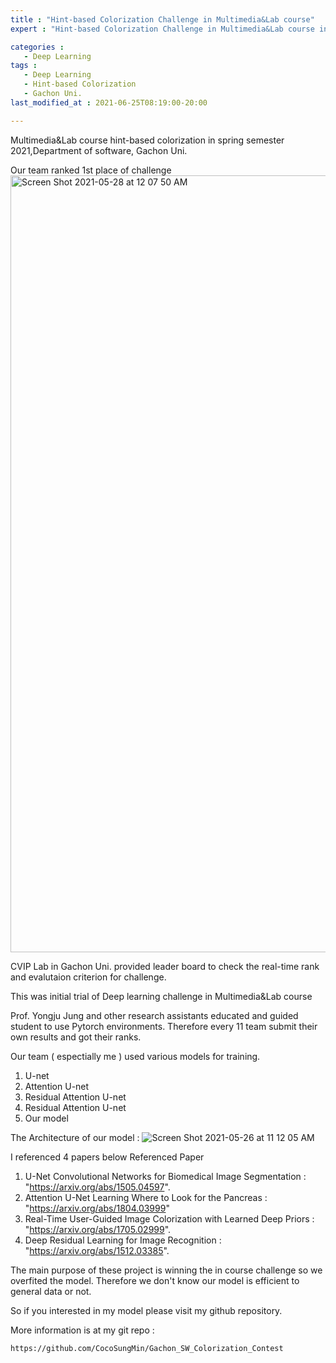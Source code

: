 ```yaml
---
title : "Hint-based Colorization Challenge in Multimedia&Lab course"
expert : "Hint-based Colorization Challenge in Multimedia&Lab course in Gachon Uni, Seongnam-si, Republic of Korea"

categories : 
   - Deep Learning
tags :
   - Deep Learning
   - Hint-based Colorization
   - Gachon Uni. 
last_modified_at : 2021-06-25T08:19:00-20:00

---
```


Multimedia&Lab course hint-based colorization in spring semester 2021,Department of software, Gachon Uni. 

Our team ranked 1st place of challenge
<img width="1243" alt="Screen Shot 2021-05-28 at 12 07 50 AM" src="https://user-images.githubusercontent.com/57583574/119850812-d5c5e980-bf48-11eb-8afb-325c95a3c258.png">

CVIP Lab in Gachon Uni. provided leader board to check the real-time rank and evalutaion criterion for challenge.

This was initial trial of Deep learning challenge in Multimedia&Lab course

Prof. Yongju Jung and other research assistants educated and guided  student to use Pytorch environments. Therefore every 11 team submit their own results and got their ranks.



Our team ( espectially me ) used various models for training. 
1. U-net
2. Attention U-net
3. Residual Attention U-net
4. Residual Attention U-net
5. Our model

The Architecture of our model :
![Screen Shot 2021-05-26 at 11 12 05 AM](https://user-images.githubusercontent.com/57583574/119592333-3a7f2800-be13-11eb-9d99-bd4fe0bee3e2.png)

I referenced 4 papers below 
Referenced Paper
1. U-Net Convolutional Networks for Biomedical Image Segmentation : "https://arxiv.org/abs/1505.04597".   
2. Attention U-Net Learning Where to Look for the Pancreas : "https://arxiv.org/abs/1804.03999"      
3. Real-Time User-Guided Image Colorization with Learned Deep Priors : "https://arxiv.org/abs/1705.02999".  
4. Deep Residual Learning for Image Recognition : "https://arxiv.org/abs/1512.03385".   

The main purpose of these project is winning the in course challenge so we overfited the model. Therefore we don't know our model is efficient to general data or not.

So if you interested in my model please visit my github repository.

More information is at my git repo : 
```
https://github.com/CocoSungMin/Gachon_SW_Colorization_Contest
```

